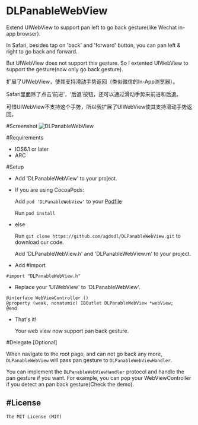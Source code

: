# DLPanableWebView
Extend UIWebView to support pan left to go back gesture(like Wechat in-app browser).

In Safari, besides tap on 'back' and 'forward' button,  you can pan left & right to go back and forward.

But UIWebView does not support this gesture. So I extented UIWebView to support the gesture(now only go back gesture).

扩展了UIWebView，使其支持滑动手势返回（类似微信的In-App浏览器）。

Safari里面除了点击‘前进’，‘后退’按钮，还可以通过滑动手势来前进和后退。

可惜UIWebView不支持这个手势，所以我扩展了UIWebView使其支持滑动手势返回。

#Screenshot
![DLPanableWebView](images/demo.gif)

#Requirements
* IOS6.1 or later
* ARC

#Setup
* Add 'DLPanableWebView' to your project.
 * If you are using CocoaPods:
 
     Add ```pod 'DLPanableWebView'``` to your [Podfile](http://cocoapods.org/)
 
     Run ```pod install```
 * else
 
     Run ```git clone https://github.com/agdsdl/DLPanableWebView.git``` to download our code.
   
     Add 'DLPanableWebView.h' and 'DLPanableWebView.m' to your project.
* Add #import
```objc
#import "DLPanableWebView.h"
```
* Replace your 'UIWebView' to 'DLPanableWebView'.
```objc
@interface WebViewController ()
@property (weak, nonatomic) IBOutlet DLPanableWebView *webView;
@end
```
* That's it!

    Your web view now support pan back gesture.

#Delegate
[Optional]

When navigate to the root page, and can not go back any more, ```DLPanableWebView``` will pass pan gesture to ```DLPanableWebViewHandler```.

You can implement the ```DLPanableWebViewHandler``` protocol and handle the pan gesture if you want.
For example, you can pop your WebViewController if you detect an pan back gesture(Check the demo).


#License
--------------------
    The MIT License (MIT)

